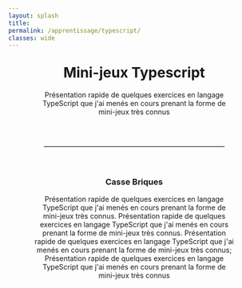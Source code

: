 ```yaml
---
layout: splash
title:
permalink: /apprentissage/typescript/
classes: wide
---
```


<div style="width: 80%; margin: 0 auto;">
<h1 style="text-align: center;margin-top: 30px;">Mini-jeux Typescript</h1>

<p style="text-align: center;">Présentation rapide de quelques exercices en langage TypeScript que j'ai menés en cours prenant la forme de mini-jeux très connus</p>


<hr style="border: none; border-top: 1px solid #ccc; margin: 60px auto; width: 90%;" />

<h3 style="text-align: center;margin-top: 30px;">Casse Briques</h3>

<p style="text-align: center;">Présentation rapide de quelques exercices en langage TypeScript que j'ai menés en cours prenant la forme de mini-jeux très connus. Présentation rapide de quelques exercices en langage TypeScript que j'ai menés en cours prenant la forme de mini-jeux très connus. Présentation rapide de quelques exercices en langage TypeScript que j'ai menés en cours prenant la forme de mini-jeux très connus; Présentation rapide de quelques exercices en langage TypeScript que j'ai menés en cours prenant la forme de mini-jeux très connus</p>
